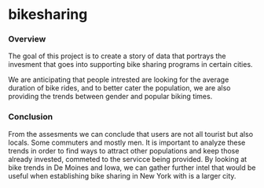 # bikesharing

### Overview
The goal of this project is to create a story of data that portrays the invesment that goes into supporting bike sharing programs in certain cities. 

We are anticipating that people intrested are looking for the average duration of bike rides, and to better cater the population, we are also providing the trends between gender and popular biking times. 


### Conclusion
From the assesments we can conclude that users are not all tourist but also locals. Some commuters and mostly men. It is important to analyze these trends in order to find ways to attract other populations and keep those already invested, commeted to the servicce being provided. By looking at bike trends in De Moines and Iowa, we can gather further intel that would be useful when establishing bike sharing in New York with is a larger city. 
